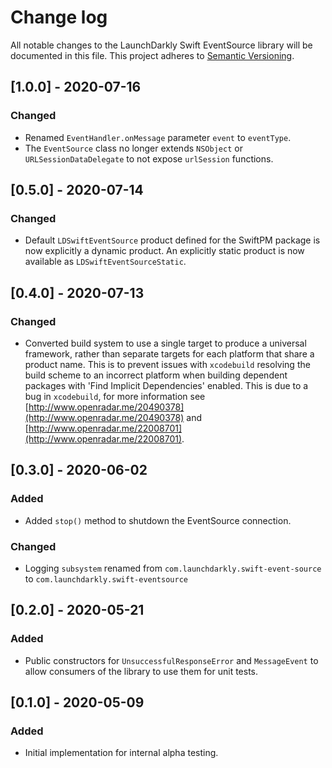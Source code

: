 # Change log

All notable changes to the LaunchDarkly Swift EventSource library will be documented in this file. This project adheres to [Semantic Versioning](http://semver.org).

## [1.0.0] - 2020-07-16
### Changed
- Renamed `EventHandler.onMessage` parameter `event` to `eventType`.
- The `EventSource` class no longer extends `NSObject` or `URLSessionDataDelegate` to not expose `urlSession` functions.

## [0.5.0] - 2020-07-14
### Changed
- Default `LDSwiftEventSource` product defined for the SwiftPM package is now explicitly a dynamic product. An explicitly static product is now available as `LDSwiftEventSourceStatic`.

## [0.4.0] - 2020-07-13
### Changed
- Converted build system to use a single target to produce a universal framework, rather than separate targets for each platform that share a product name. This is to prevent issues with `xcodebuild` resolving the build scheme to an incorrect platform when building dependent packages with 'Find Implicit Dependencies' enabled. This is due to a bug in `xcodebuild`, for more information see [http://www.openradar.me/20490378](http://www.openradar.me/20490378) and [http://www.openradar.me/22008701](http://www.openradar.me/22008701).

## [0.3.0] - 2020-06-02
### Added
- Added `stop()` method to shutdown the EventSource connection.
### Changed
- Logging `subsystem` renamed from `com.launchdarkly.swift-event-source` to `com.launchdarkly.swift-eventsource`

## [0.2.0] - 2020-05-21
### Added
- Public constructors for `UnsuccessfulResponseError` and `MessageEvent` to allow consumers of the library to use them for unit tests.

## [0.1.0] - 2020-05-09
### Added
- Initial implementation for internal alpha testing.
